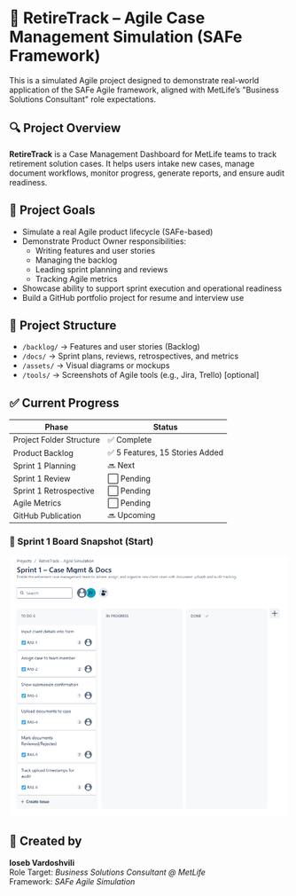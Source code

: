 # 🧩 RetireTrack – Agile Case Management Simulation (SAFe Framework)

This is a simulated Agile project designed to demonstrate real-world application of the SAFe Agile framework, aligned with MetLife’s "Business Solutions Consultant" role expectations.

## 🔍 Project Overview

**RetireTrack** is a Case Management Dashboard for MetLife teams to track retirement solution cases. It helps users intake new cases, manage document workflows, monitor progress, generate reports, and ensure audit readiness.

## 🧠 Project Goals

- Simulate a real Agile product lifecycle (SAFe-based)
- Demonstrate Product Owner responsibilities:
  - Writing features and user stories
  - Managing the backlog
  - Leading sprint planning and reviews
  - Tracking Agile metrics
- Showcase ability to support sprint execution and operational readiness
- Build a GitHub portfolio project for resume and interview use

## 📂 Project Structure

- `/backlog/` → Features and user stories (Backlog)
- `/docs/` → Sprint plans, reviews, retrospectives, and metrics
- `/assets/` → Visual diagrams or mockups
- `/tools/` → Screenshots of Agile tools (e.g., Jira, Trello) [optional]

## ✅ Current Progress

| Phase | Status |
|-------|--------|
| Project Folder Structure | ✅ Complete |
| Product Backlog | ✅ 5 Features, 15 Stories Added |
| Sprint 1 Planning | 🔜 Next |
| Sprint 1 Review | ⬜ Pending |
| Sprint 1 Retrospective | ⬜ Pending |
| Agile Metrics | ⬜ Pending |
| GitHub Publication | 🔜 Upcoming |

### 🧩 Sprint 1 Board Snapshot (Start)  
![Sprint 1 Jira Board](assets/board-screenshots/sprint1_board_start_jira.png)

## 👤 Created by

**Ioseb Vardoshvili**  
Role Target: *Business Solutions Consultant @ MetLife*  
Framework: *SAFe Agile Simulation*
